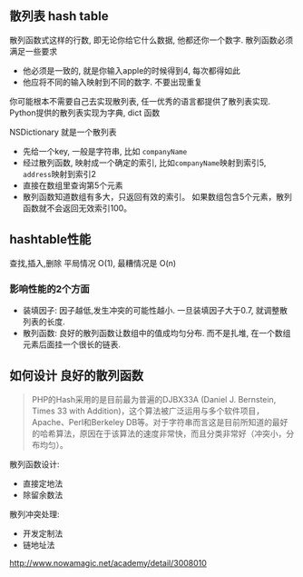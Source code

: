 ## 散列表 hash table

散列函数式这样的行数, 即无论你给它什么数据, 他都还你一个数字.
散列函数必须满足一些要求

* 他必须是一致的, 就是你输入apple的时候得到4, 每次都得如此
* 他应将不同的输入映射到不同的数字. 不要出现重复

你可能根本不需要自己去实现散列表, 任一优秀的语言都提供了散列表实现.
Python提供的散列表实现为字典, dict 函数

NSDictionary 就是一个散列表
* 先给一个key, 一般是字符串, 比如 `companyName`
* 经过散列函数, 映射成一个确定的索引, 比如`companyName`映射到索引5, `address`映射到索引2
* 直接在数组里查询第5个元素
* 散列函数知道数组有多大，只返回有效的索引。 如果数组包含5个元素，散列函数就不会返回无效索引100。

## hashtable性能
查找,插入,删除 平局情况 O(1), 最糟情况是 O(n)

### 影响性能的2个方面

* 装填因子: 因子越低,发生冲突的可能性越小. 一旦装填因子大于0.7, 就调整散列表的长度.
* 散列函数: 良好的散列函数让数组中的值成均匀分布. 而不是扎堆, 在一个数组元素后面挂一个很长的链表.

## 如何设计 良好的散列函数
> PHP的Hash采用的是目前最为普遍的DJBX33A (Daniel J. Bernstein, Times 33 with Addition)，这个算法被广泛运用与多个软件项目，Apache、Perl和Berkeley DB等。对于字符串而言这是目前所知道的最好的哈希算法，原因在于该算法的速度非常快，而且分类非常好（冲突小，分布均匀）。

散列函数设计:
* 直接定地法
* 除留余数法

散列冲突处理:
* 开发定制法
* 链地址法

http://www.nowamagic.net/academy/detail/3008010

